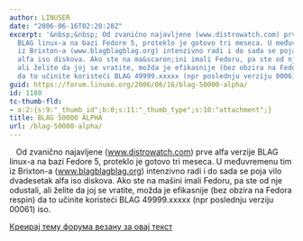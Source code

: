 ```yaml
---
author: LINUSER
date: "2006-06-16T02:20:28Z"
excerpt: '&nbsp;&nbsp; Od zvanično najavljene (www.distrowatch.com) prve alfa verzije
  BLAG linux-a na bazi Fedore 5, proteklo je gotovo tri meseca. U međuvremenu tim
  iz Brixton-a (www.blagblagblag.org) intenzivno radi i do sada se poja vilo dvadesetak
  alfa iso diskova. Ako ste na ma&scaron;ini imali Fedoru, pa ste od nje odustali,
  ali želite da joj se vratite, možda je efikasnije (bez obzira na Fedora respin)
  da to učinite koristeći BLAG 49999.xxxxx (npr poslednju verziju 00061) iso.<br />'
guid: https://forum.linuxo.org/2006/06/16/blag-50000-alpha/
id: 1180
tc-thumb-fld:
- a:2:{s:9:"_thumb_id";b:0;s:11:"_thumb_type";s:10:"attachment";}
title: BLAG 50000 ALPHA
url: /blag-50000-alpha/
---
```

&nbsp;&nbsp; Od zvanično najavljene (www.distrowatch.com) prve alfa verzije BLAG linux-a na bazi Fedore 5, proteklo je gotovo tri meseca. U međuvremenu tim iz Brixton-a (www.blagblagblag.org) intenzivno radi i do sada se poja vilo dvadesetak alfa iso diskova. Ako ste na ma&scaron;ini imali Fedoru, pa ste od nje odustali, ali želite da joj se vratite, možda je efikasnije (bez obzira na Fedora respin) da to učinite koristeći BLAG 49999.xxxxx (npr poslednju verziju 00061) iso.  
<!--break-->

[Креирај тему форума везану за овај текст](https://linuxo.org/nova-tema-na-forumu/?se_pid=1180)